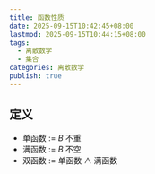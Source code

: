 ```yaml
---
title: 函数性质
date: 2025-09-15T10:42:45+08:00
lastmod: 2025-09-15T10:44:15+08:00
tags:
  - 离散数学
  - 集合
categories: 离散数学
publish: true
---
```


## 定义

- 单函数 $:=$ $B$ 不重
- 满函数 $:=$ $B$ 不空
- 双函数 $:=$ 单函数 $\land$ 满函数

